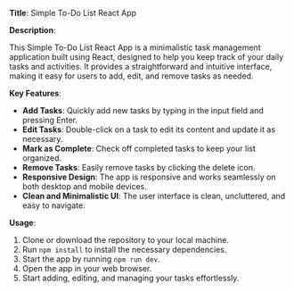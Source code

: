 **Title**: Simple To-Do List React App

**Description**:

This Simple To-Do List React App is a minimalistic task management application built using React, designed to help you keep track of your daily tasks and activities. It provides a straightforward and intuitive interface, making it easy for users to add, edit, and remove tasks as needed.

**Key Features**:

- **Add Tasks**: Quickly add new tasks by typing in the input field and pressing Enter.
- **Edit Tasks**: Double-click on a task to edit its content and update it as necessary.
- **Mark as Complete**: Check off completed tasks to keep your list organized.
- **Remove Tasks**: Easily remove tasks by clicking the delete icon.
- **Responsive Design**: The app is responsive and works seamlessly on both desktop and mobile devices.
- **Clean and Minimalistic UI**: The user interface is clean, uncluttered, and easy to navigate.

**Usage**:

1. Clone or download the repository to your local machine.
2. Run `npm install` to install the necessary dependencies.
3. Start the app by running `npm run dev`.
4. Open the app in your web browser.
5. Start adding, editing, and managing your tasks effortlessly.